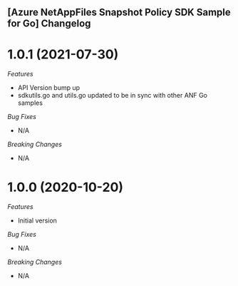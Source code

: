## [Azure NetAppFiles Snapshot Policy SDK Sample for Go] Changelog

<a name="2020-10-20"></a>
<a name="2021-07-30"></a>

# 1.0.1 (2021-07-30)

*Features*
* API Version bump up
* sdkutils.go and utils.go updated to be in sync with other ANF Go samples

*Bug Fixes*
* N/A

*Breaking Changes*
* N/A

# 1.0.0 (2020-10-20)

*Features*
* Initial version

*Bug Fixes*
* N/A

*Breaking Changes*
* N/A
